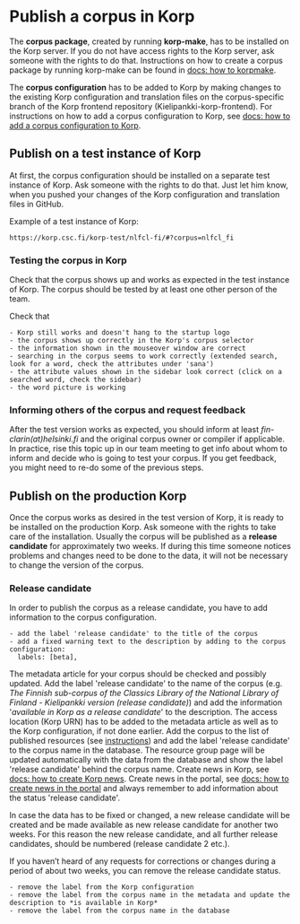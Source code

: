 # Publish a corpus in Korp
The **corpus package**, created by running **korp-make**, has to be installed on the Korp server. If you do not have access rights to the Korp server, ask someone with the rights to do that. Instructions on how to create a corpus package by running korp-make can be found in [docs: how to korpmake](howto_korpmake.md).

The **corpus configuration** has to be added to Korp by making changes to the existing Korp configuration and translation files on the corpus-specific branch of the Korp frontend repository (Kielipankki-korp-frontend). For instructions on how to add a corpus configuration to Korp, see [docs: how to add a corpus configuration to Korp](howto_korp_configuration.md). 


## Publish on a test instance of Korp
At first, the corpus configuration should be installed on a separate test instance of Korp. Ask someone with the rights to do that. Just let him know, when you pushed your changes of the Korp configuration and translation files in GitHub.

Example of a test instance of Korp:

    https://korp.csc.fi/korp-test/nlfcl-fi/#?corpus=nlfcl_fi


### Testing the corpus in Korp
Check that the corpus shows up and works as expected in the test instance of Korp. The corpus should be tested by at least one other person of the team. 

Check that

    - Korp still works and doesn't hang to the startup logo
    - the corpus shows up correctly in the Korp's corpus selector
    - the information shown in the mouseover window are correct
    - searching in the corpus seems to work correctly (extended search, look for a word, check the attributes under 'sana')
    - the attribute values shown in the sidebar look correct (click on a searched word, check the sidebar)
    - the word picture is working


### Informing others of the corpus and request feedback
After the test version works as expected, you should inform at least *fin-clarin(at)helsinki.fi* and the original corpus owner or compiler if applicable. In practice, rise this topic up in our team meeting to get info about whom to inform and decide who is going to test your corpus. If you get feedback, you might need to re-do some of the previous steps. 


## Publish on the production Korp
Once the corpus works as desired in the test version of Korp, it is ready to be installed on the production Korp. Ask someone with the rights to take care of the installation. Usually the corpus will be published as a **release candidate** for approximately two weeks. If during this time someone notices problems and changes need to be done to the data, it will not be necessary to change the version of the corpus.

### Release candidate
In order to publish the corpus as a release candidate, you have to add information to the corpus configuration.
 
    - add the label 'release candidate' to the title of the corpus
    - add a fixed warning text to the description by adding to the corpus configuration:
      labels: [beta],

The metadata article for your corpus should be checked and possibly updated. Add the label 'release candidate' to the name of the corpus (e.g. *The Finnish sub-corpus of the Classics Library of the National Library of Finland - Kielipankki version (release candidate)*) and add the information '*available in Korp as a release candidate*' to the description. The access location (Korp URN) has to be added to the metadata article as well as to the Korp configuration, if not done earlier.
Add the corpus to the list of published resources (see [instructions](howto_maintain_resource_lists_database.md)) and add the label 'release candidate' to the corpus name in the database.
The resource group page will be updated automatically with the data from the database and show the label 'release candidate' behind the corpus name.
Create news in Korp, see [docs: how to create Korp news](howto_korp_news.md).
Create news in the portal, see [docs: how to create news in the portal](howto_portal_news.md) and always remember to add information about the status 'release candidate'.

In case the data has to be fixed or changed, a new release candidate will be created and be made available as new release candidate for another two weeks. For this reason the new release candidate, and all further release candidates, should be numbered (release candidate 2 etc.).

If you haven’t heard of any requests for corrections or changes during a period of about two weeks, you can remove the release candidate status.

    - remove the label from the Korp configuration
    - remove the label from the corpus name in the metadata and update the description to *is available in Korp*
    - remove the label from the corpus name in the database
    

 



